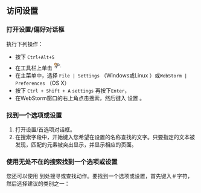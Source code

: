 ## 访问设置

### 打开设置/偏好对话框

执行下列操作：
* 按下 `Ctrl+Alt+S`
* 在工具栏上单击![](image/screenshot_1475570880810.png)
* 在主菜单中，选择 `File | Settings`  （Windows或Linux ）或`WebStorm | Preferences` （OS X）
* 按下 `Ctrl + Shift + A` `settings` 再按下`Enter`，
* 在WebStorm窗口的右上角点击搜索，然后键入 设置 。

### 找到一个选项或设置
1. 打开设置/首选项对话框。
2. 在搜索字段中，开始键入您希望在设置的名称查找的文字。只要指定的文本被发现，匹配的元素被突出显示，并显示相应的页面。

### 使用无处不在的搜索找到一个选项或设置
您还可以使用 到处搜寻或查找动作。要找到一个选项或设置，首先键入＃字符，然后选择建议的类别之一：